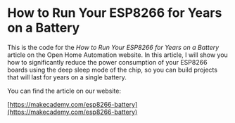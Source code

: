 # How to Run Your ESP8266 for Years on a Battery

This is the code for the *How to Run Your ESP8266 for Years on a Battery* article on the Open Home Automation website. In this article, I will show you how to significantly reduce the power consumption of your ESP8266 boards using the deep sleep mode of the chip, so you can build projects that will last for years on a single battery.

You can find the article on our website:

[https://makecademy.com/esp8266-battery](https://makecademy.com/esp8266-battery)
